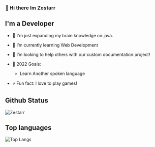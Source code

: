 ### 👋 Hi there Im Zestarr

## I'm a Developer

- 🔭 I'm just expanding my brain knowledge on java.
- 🌱 I’m currently learning Web Development
- 👯 I’m looking to help others with our custom documentation project!
- 🥅 2022 Goals:
  - Learn Another spoken language


- ⚡ Fun fact: I love to play games!


## Github Status

![Zestarr](https://github-readme-stats.vercel.app/api?username=zestarr&show_icons=true&theme=radical&hide_border=true)


## Top languages


![Top Langs](https://github-readme-stats.vercel.app/api/top-langs/?username=zestarr&layout=compact&theme=radical)
